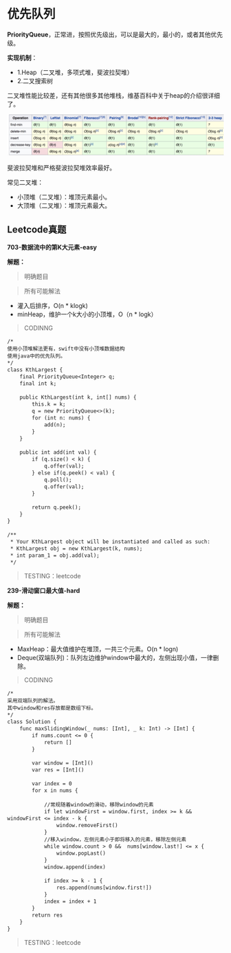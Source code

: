 # 优先队列

**PriorityQueue**，正常进，按照优先级出，可以是最大的，最小的，或者其他优先级。

**实现机制**：
- 1.Heap（二叉堆，多项式堆，斐波拉契堆）
- 2.二叉搜索树

二叉堆性能比较差，还有其他很多其他堆栈，维基百科中关于heap的介绍很详细了。

![堆性能](/Resources/4-优先队列-1.png)

斐波拉契堆和严格斐波拉契堆效率最好。

常见二叉堆：
- 小顶堆（二叉堆）：堆顶元素最小。
- 大顶堆（二叉堆）：堆顶元素最大。

## Leetcode真题
**703-数据流中的第K大元素-easy**

**解题：**
> 明确题目

> 所有可能解法
  - 灌入后排序，O(n * klogk)
  - minHeap，维护一个k大小的小顶堆，O（n * logk）
  
> CODINNG

```
/*
使用小顶堆解法更有，swift中没有小顶堆数据结构
使用java中的优先队列。
*/
class KthLargest {
    final PriorityQueue<Integer> q;
    final int k;

    public KthLargest(int k, int[] nums) {
        this.k = k;
        q = new PriorityQueue<>(k);
        for (int n: nums) {
            add(n);
        }
    }

    public int add(int val) {
        if (q.size() < k) {
            q.offer(val);
        } else if(q.peek() < val) {
            q.poll();
            q.offer(val);
        }

        return q.peek();
    }
}

/**
 * Your KthLargest object will be instantiated and called as such:
 * KthLargest obj = new KthLargest(k, nums);
 * int param_1 = obj.add(val);
 */
```
> TESTING：leetcode

**239-滑动窗口最大值-hard**

**解题：**
> 明确题目

> 所有可能解法
  - MaxHeap：最大值维护在堆顶，一共三个元素。O(n * logn)
  - Deque(双端队列)：队列左边维护window中最大的，左侧出现小值，一律删除。

> CODINNG

```
/*
采用双端队列的解法。
其中window和res存放都是数组下标。
*/
class Solution {
    func maxSlidingWindow(_ nums: [Int], _ k: Int) -> [Int] {
        if nums.count <= 0 {
            return []
        }

        var window = [Int]()
        var res = [Int]()

        var index = 0
        for x in nums {

            //常规随着window的滑动，移除window的元素
            if let windowFirst = window.first, index >= k && windowFirst <= index - k {
                window.removeFirst()
            }
            //移入window，左侧元素小于即将移入的元素，移除左侧元素
            while window.count > 0 &&  nums[window.last!] <= x {
                window.popLast()
            }
            window.append(index)

            if index >= k - 1 {
                res.append(nums[window.first!])
            }
            index = index + 1
        }
        return res
    }
}
```
> TESTING：leetcode
